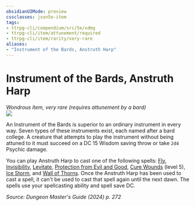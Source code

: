 ```yaml
---
obsidianUIMode: preview
cssclasses: json5e-item
tags:
- ttrpg-cli/compendium/src/5e/xdmg
- ttrpg-cli/item/attunement/required
- ttrpg-cli/item/rarity/very-rare
aliases: 
- "Instrument of the Bards, Anstruth Harp"
---
```

# Instrument of the Bards, Anstruth Harp
*Wondrous item, very rare (requires attunement by a bard)*  
![](Mechanics/items/img/anstruth-harp.webp#right)


An Instrument of the Bards is superior to an ordinary instrument in every way. Seven types of these instruments exist, each named after a bard college. A creature that attempts to play the instrument without being attuned to it must succeed on a DC 15 Wisdom saving throw or take `2d4` Psychic damage.

You can play Anstruth Harp to cast one of the following spells: [Fly](Mechanics/spells/fly-xphb.md), [Invisibility](Mechanics/spells/invisibility-xphb.md), [Levitate](Mechanics/spells/levitate-xphb.md), [Protection from Evil and Good](Mechanics/spells/protection-from-evil-and-good-xphb.md), [Cure Wounds](Mechanics/spells/cure-wounds-xphb.md) (level 5), [Ice Storm](Mechanics/spells/ice-storm-xphb.md), and [Wall of Thorns](Mechanics/spells/wall-of-thorns-xphb.md). Once the Anstruth Harp has been used to cast a spell, it can't be used to cast that spell again until the next dawn. The spells use your spellcasting ability and spell save DC.

*Source: Dungeon Master's Guide (2024) p. 272*